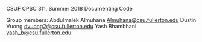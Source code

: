 CSUF CPSC 311, Summer 2018
Documenting Code 

Group members:
Abdulmalek Almuhana Almuhana@csu.fullerton.edu
Dustin Vuong dvuong2@csu.fullerton.edu
Yash Bhambhani yash_b@csu.fullerton.edu

